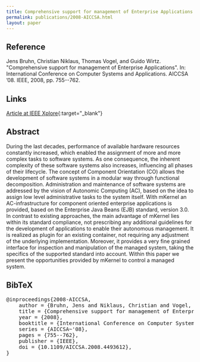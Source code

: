 ```yaml
---
title: Comprehensive support for management of Enterprise Applications
permalink: publications/2008-AICCSA.html
layout: paper
---
```


## Reference
Jens Bruhn, Christian Niklaus, Thomas Vogel, and Guido Wirtz. "Comprehensive support for management of Enterprise Applications". In: International Conference on Computer Systems and Applications. AICCSA ’08. IEEE, 2008, pp. 755--762.

## Links
[Article at IEEE Xplore](https://doi.org/10.1109/AICCSA.2008.4493612){:target="_blank"}

## Abstract
During the last decades, performance of available hardware resources constantly increased, which enabled the assignment of more and more complex tasks to software systems. As one consequence, the inherent complexity of these software systems also increases, influencing all phases of their lifecycle. The concept of Component Orientation (CO) allows the development of software systems in a modular way through functional decomposition. Administration and maintenance of software systems are addressed by the vision of Autonomic Computing (AC), based on the idea to assign low level administrative tasks to the system itself. With mKernel an AC-infrastructure for component oriented enterprise applications is provided, based on the Enterprise Java Beans (EJB) standard, version 3.0. In contrast to existing approaches, the main advantage of mKernel lies within its standard compliance, not prescribing any additional guidelines for the development of applications to enable their autonomous management. It is realized as plugin for an existing container, not requiring any adjustment of the underlying implementation. Moreover, it provides a very fine grained interface for inspection and manipulation of the managed system, taking the specifics of the supported standard into account. Within this paper we present the opportunities provided by mKernel to control a managed system.

## BibTeX

<div class="bibtex">
<pre>@inproceedings{2008-AICCSA,
    author = {Bruhn, Jens and Niklaus, Christian and Vogel, Thomas and Wirtz, Guido},
    title = {Comprehensive support for management of Enterprise Applications},
    year = {2008},
    booktitle = {International Conference on Computer Systems and Applications},
    series = {AICCSA~'08},
    pages = {755--762},
    publisher = {IEEE},
    doi = {10.1109/AICCSA.2008.4493612},
}</pre>
</div>
